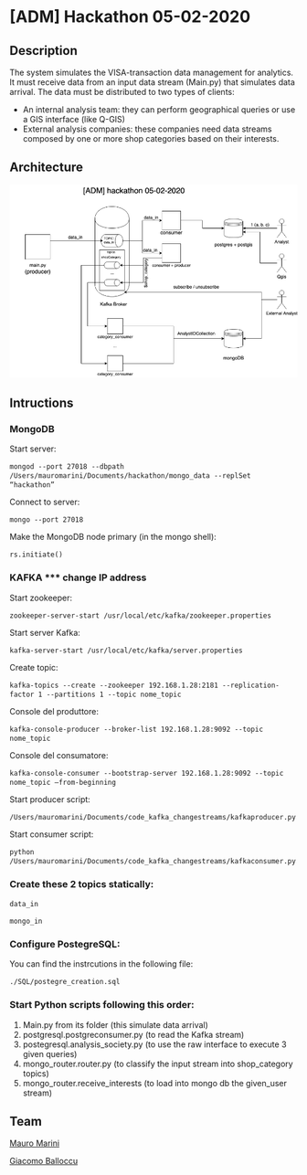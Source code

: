 # [ADM] Hackathon 05-02-2020

## Description

The system simulates the VISA-transaction data management  for analytics. It must receive data from an input data stream (Main.py) that simulates data arrival. The data must be distributed to two types of clients:
- An internal analysis team: they can perform geographical queries or use a GIS interface (like Q-GIS)
- External analysis companies: these companies need data streams composed by one or more shop categories based on their interests. 

## Architecture

![Architecture](https://github.com/marinimau/ADM-Hackathon---05-02-2020/blob/master/hackathon.png)

## Intructions

### MongoDB

Start server:
```
mongod --port 27018 --dbpath /Users/mauromarini/Documents/hackathon/mongo_data --replSet “hackathon”
```
Connect to server:
```
mongo --port 27018
```
Make the MongoDB node primary (in the mongo shell):  
```
rs.initiate()
```

### KAFKA *** change IP address

Start zookeeper:    
```
zookeeper-server-start /usr/local/etc/kafka/zookeeper.properties
```

Start server Kafka:     
```
kafka-server-start /usr/local/etc/kafka/server.properties
```

Create topic:    
```
kafka-topics --create --zookeeper 192.168.1.28:2181 --replication-factor 1 --partitions 1 --topic nome_topic
```

Console del produttore:  
```
kafka-console-producer​ --broker-list 192.168.1.28:9092 --topic​ nome_topic
```

Console del consumatore:   
```
kafka-console-consumer --bootstrap-server 192.168.1.28:9092 --topic nome_topic —from-beginning
```

Start producer script:    
```
/Users/mauromarini/Documents/code_kafka_changestreams/kafkaproducer.py
```

Start consumer script:    
```
python /Users/mauromarini/Documents/code_kafka_changestreams/kafkaconsumer.py
```

### Create these 2 topics statically:

```
data_in
```
```
mongo_in
```


### Configure PostegreSQL:

You can find the instrcutions in the following file:
```
./SQL/postegre_creation.sql
```


### Start Python scripts following this order:

1. Main.py from its folder (this simulate data arrival)
2. postgresql.postgreconsumer.py (to read the Kafka stream)
3. postegresql.analysis_society.py (to use the raw interface to execute 3 given queries)
4. mongo_router.router.py (to classify the input stream into shop_category topics)
5. mongo_router.receive_interests (to load into mongo db the given_user stream)


## Team

[Mauro Marini](https://github.com/marinimau)

[Giacomo Balloccu](https://github.com/giacoballoccu)
